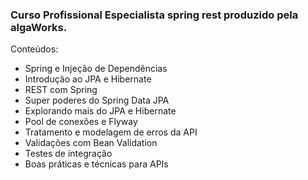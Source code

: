 <h3>Curso Profissional Especialista spring rest produzido pela algaWorks.</h3>

Conteúdos: 
  - Spring e Injeção de Dependências
  - Introdução ao JPA e Hibernate
  - REST com Spring
  - Super poderes do Spring Data JPA
  - Explorando mais do JPA e Hibernate
  - Pool de conexões e Flyway
  - Tratamento e modelagem de erros da API
  - Validações com Bean Validation
  - Testes de integração
  - Boas práticas e técnicas para APIs
  
  

